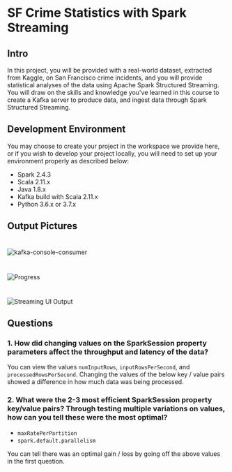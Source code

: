 # SF Crime Statistics with Spark Streaming

## Intro

In this project, you will be provided with a real-world dataset, extracted from Kaggle, on San Francisco crime incidents, and you will provide statistical analyses of the data using Apache Spark Structured Streaming. You will draw on the skills and knowledge you've learned in this course to create a Kafka server to produce data, and ingest data through Spark Structured Streaming.

## Development Environment

You may choose to create your project in the workspace we provide here, or if you wish to develop your project locally, you will need to set up your environment properly as described below:

- Spark 2.4.3
- Scala 2.11.x
- Java 1.8.x
- Kafka build with Scala 2.11.x
- Python 3.6.x or 3.7.x

## Output Pictures

#
![kafka-console-consumer](https://github.com/sal-git/SF-Crime-Statistics-with-Spark-Streaming/blob/master/kafka-console-consumer.png?raw=true)
#
![Progress](https://github.com/sal-git/SF-Crime-Statistics-with-Spark-Streaming/blob/master/progress_reporter.png?raw=true)
#
![Streaming UI Output](https://github.com/sal-git/SF-Crime-Statistics-with-Spark-Streaming/blob/master/spark_streaming_ui.png?raw=true)

## Questions

### 1. How did changing values on the SparkSession property parameters affect the throughput and latency of the data?

You can view the values `numInputRows`, `inputRowsPerSecond`, and `processedRowsPerSecond`. Changing the values of the below key / value pairs
showed a difference in how much data was being processed.

### 2. What were the 2-3 most efficient SparkSession property key/value pairs? Through testing multiple variations on values, how can you tell these were the most optimal?

 - `maxRatePerPartition`
 - `spark.default.parallelism`

You can tell there was an optimal gain / loss by going off the above values in the first question.
